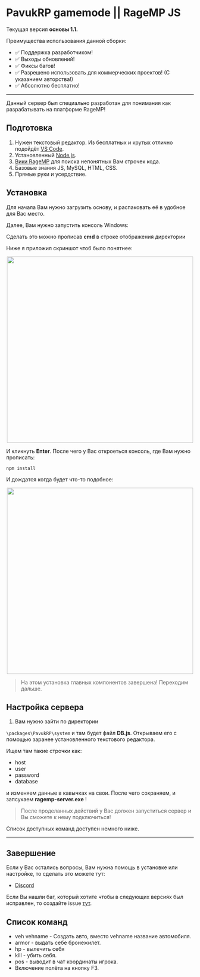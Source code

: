 # PavukRP gamemode || RageMP JS
Текущая версия **основы 1.1.** 

Преимущества использования данной сборки:
- ✅ Поддержка разработчиком!
- ✅ Выходы обновлений! 
- ✅ Фиксы багов!
- ✅ Разрешено использовать для коммерческих проектов! (С указанием авторства!)
- ✅ Абсолютно бесплатно!   
---
Данный сервер был специально разработан для понимания как разрабатывать на платформе RageMP!

## Подготовка

1. Нужен текстовый редактор. Из бесплатных и крутых отлично подойдёт [VS Code](https://code.visualstudio.com).
2. Установленный [Node.js](https://nodejs.org/uk/).
3. [Вики RageMP](https://wiki.rage.mp/index.php?title=Main_Page) для поиска непонятных Вам строчек кода.
4. Базовые знания JS, MySQL, HTML, CSS.
5. Прямые руки и усердствие.

## Установка
Для начала Вам нужно загрузить основу, и распаковать её в удобное для Вас место.

Далее, Вам нужно запустить консоль Windows: 

  Сделать это можно прописав **cmd** в строке отображения директории
  
  Ниже я приложил скриншот чтоб было понятнее:
  
<p align="center">
    <img width="500px" src="https://i.imgur.com/zt93Kqs.png" />
</p>
  
  И кликнуть **Enter**. После чего у Вас откроеться консоль, где Вам нужно прописать:
  
  ```npm install``` 
  
  И дождатся когда будет что-то подобное:
  
 <p align="center">
    <img width="500px" src="https://i.imgur.com/YWXi0gy.png" />
</p>

>На этом установка главных компонентов завершена! Переходим дальше.

## Настройка сервера

1. Вам нужно зайти по директории

```\packages\PavukRP\system``` и там будет файл **DB.js**. Открываем его с помощью заранее установленного текстового редактора.

Ищем там такие строчки как: 
* host
* user
* password
* database

и изменяем данные в кавычках на свои. После чего сохраняем, и запсукаем **ragemp-server.exe** !
> После проделанных действий у Вас должен запуститься сервер и Вы сможете к нему подключиться!

Список доступных команд доступен немного ниже.

---

## Завершение

Если у Вас остались вопросы, Вам нужна помощь в установке или настройке, то сделать это можете тут:
* [Discord](https://discord.gg/XXj8YTft8j)

Если Вы нашли баг, который хотите чтобы в следующих версиях был исправлен, то создайте issue [тут](https://github.com/SashaGoncharov19/pavukrp-gamemode/issues/new).

## Список команд
* veh vehname - Создать авто, вместо vehname название автомобиля.
* armor - выдать себе бронежилет.
* hp - вылечить себя
* kill - убить себя.
* pos - выводит в чат координаты игрока.
* Включение полёта на кнопку F3.

